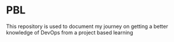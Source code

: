 # PBL
This repository is used to document my journey on getting a better knowledge of DevOps from a project based learning
